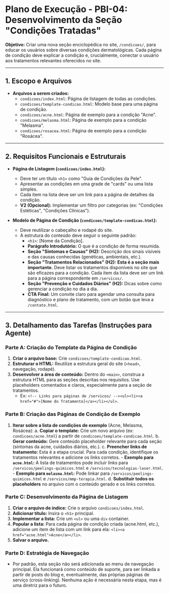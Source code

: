 # Plano de Execução - PBI-04: Desenvolvimento da Seção "Condições Tratadas"

**Objetivo:** Criar uma nova seção enciclopédica no site, `/condicoes/`, para educar os usuários sobre diversas condições dermatológicas. Cada página de condição deve explicar a condição e, crucialmente, conectar o usuário aos tratamentos relevantes oferecidos no site.

---

## 1. Escopo e Arquivos

- **Arquivos a serem criados:**
  - `condicoes/index.html`: Página de listagem de todas as condições.
  - `condicoes/template-condicao.html`: Modelo base para uma página de condição.
  - `condicoes/acne.html`: Página de exemplo para a condição "Acne".
  - `condicoes/melasma.html`: Página de exemplo para a condição "Melasma".
  - `condicoes/rosacea.html`: Página de exemplo para a condição "Rosácea".

---

## 2. Requisitos Funcionais e Estruturais

- **Página de Listagem (`condicoes/index.html`):**
  - Deve ter um título `<h1>` como "Guia de Condições da Pele".
  - Apresentar as condições em uma grade de "cards" ou uma lista simples.
  - Cada item na lista deve ser um link para a página de detalhes da condição.
  - **V2 (Opcional):** Implementar um filtro por categorias (ex: "Condições Estéticas", "Condições Clínicas").

- **Modelo de Página de Condição (`condicoes/template-condicao.html`):**
  - Deve reutilizar o cabeçalho e rodapé do site.
  - A estrutura do conteúdo deve seguir o seguinte padrão:
    - `<h1>`: [Nome da Condição].
    - **Parágrafo Introdutório:** O que é a condição de forma resumida.
    - **Seção "Sintomas e Causas" (H2):** Descrição dos sinais visíveis e das causas conhecidas (genéticas, ambientais, etc.).
    - **Seção "Tratamentos Relacionados" (H2):** **Esta é a seção mais importante.** Deve listar os tratamentos disponíveis no site que são eficazes para a condição. Cada item da lista deve ser um link para a página correspondente em `/servicos/`.
    - **Seção "Prevenção e Cuidados Diários" (H2):** Dicas sobre como gerenciar a condição no dia a dia.
    - **CTA Final:** Um convite claro para agendar uma consulta para diagnóstico e plano de tratamento, com um botão que leva a `/contato.html`.

---

## 3. Detalhamento das Tarefas (Instruções para Agente)

### Parte A: Criação do Template da Página de Condição

1.  **Criar o arquivo base:** Crie `condicoes/template-condicao.html`.
2.  **Estruturar o HTML:** Reutilize a estrutura geral do site (`<head>`, navegação, rodapé).
3.  **Desenvolver a área de conteúdo:** Dentro do `<main>`, construa a estrutura HTML para as seções descritas nos requisitos. Use placeholders comentados e claros, especialmente para a seção de tratamentos.
    - Ex: `<!-- Links para páginas de /servicos/ --><ul><li><a href="#">[Nome do Tratamento]</a></li></ul>`.

### Parte B: Criação das Páginas de Condição de Exemplo

1.  **Iterar sobre a lista de condições de exemplo** (Acne, Melasma, Rosácea):
    a. **Copiar o template:** Crie um novo arquivo (ex: `condicoes/acne.html`) a partir de `condicoes/template-condicao.html`.
    b. **Gerar conteúdo:** Gere conteúdo placeholder relevante para cada seção (sintomas da acne, cuidados diários, etc.).
    c. **Preencher links de tratamento:** Esta é a etapa crucial. Para cada condição, identifique os tratamentos relevantes e adicione os links corretos.
        - **Exemplo para `acne.html`:** A lista de tratamentos pode incluir links para `/servicos/peelings-quimicos.html` e `/servicos/tecnologias-laser.html`.
        - **Exemplo para `melasma.html`:** Pode linkar para `/servicos/peelings-quimicos.html` e `/servicos/mmp-terapia.html`.
    d. **Substituir todos os placeholders** no arquivo com o conteúdo gerado e os links corretos.

### Parte C: Desenvolvimento da Página de Listagem

1.  **Criar o arquivo de índice:** Crie o arquivo `condicoes/index.html`.
2.  **Adicionar título:** Insira o `<h1>` principal.
3.  **Implementar a lista:** Crie um `<ul>` ou uma `div` container.
4.  **Popular a lista:** Para cada página de condição criada (acne.html, etc.), adicione um item de lista com um link para ela: `<li><a href="acne.html">Acne</a></li>`.
5.  **Salvar o arquivo.**

### Parte D: Estratégia de Navegação

- Por padrão, esta seção não será adicionada ao menu de navegação principal. Ela funcionará como conteúdo de suporte, para ser linkada a partir de posts do blog e, eventualmente, das próprias páginas de serviço (cross-linking). Nenhuma ação é necessária nesta etapa, mas é uma diretriz para o futuro.
